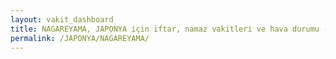 ```yaml
---
layout: vakit_dashboard
title: NAGAREYAMA, JAPONYA için iftar, namaz vakitleri ve hava durumu - ilçe/eyalet seç
permalink: /JAPONYA/NAGAREYAMA/
---
```


<script type="text/javascript">
  var GLOBAL_COUNTRY = 'JAPONYA';
  var GLOBAL_CITY = 'NAGAREYAMA';
  var GLOBAL_STATE = '';
  var lat = 72;
  var lon = 21;
</script>
